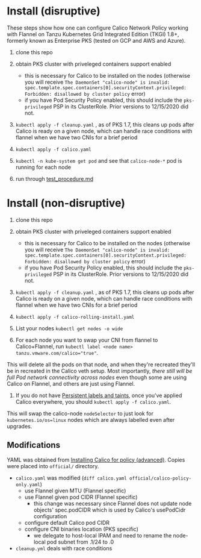 # Install (disruptive)

These steps show how one can configure Calico Network Policy working with Flannel on Tanzu Kubernetes Grid Integrated Edition (TKGI) 1.8+, formerly known as Enterprise PKS (tested on GCP and AWS and Azure).

1. clone this repo

1. obtain PKS cluster with priveleged containers support enabled
    - this is necessary for Calico to be installed on the nodes (otherwise you will receive `The DaemonSet "calico-node" is invalid: spec.template.spec.containers[0].securityContext.privileged: Forbidden: disallowed by cluster policy` error)
    - if you have Pod Security Policy enabled, this should include the `pks-privileged` PSP in its ClusterRole.   Prior versions to 12/15/2020 did not.

1. `kubectl apply -f cleanup.yaml` , as of PKS 1.7, this cleans up pods after Calico is ready on a given node, which can handle race conditions with flannel when we have two CNIs for a brief period

1. `kubectl apply -f calico.yaml`

1. `kubectl -n kube-system get pod` and see that `calico-node-*` pod is running for each node

1. run through [test_procedure.md](test_procedure.md)

# Install (non-disruptive)

1. clone this repo

1. obtain PKS cluster with priveleged containers support enabled

    - this is necessary for Calico to be installed on the nodes (otherwise you will receive `The DaemonSet "calico-node" is invalid: spec.template.spec.containers[0].securityContext.privileged: Forbidden: disallowed by cluster policy` error)
    - if you have Pod Security Policy enabled, this should include the `pks-privileged` PSP in its ClusterRole.   Prior versions to 12/15/2020 did not.

1. `kubectl apply -f cleanup.yaml` , as of PKS 1.7, this cleans up pods after Calico is ready on a given node, which can handle race conditions with flannel when we have two CNIs for a brief period

1. `kubectl apply -f calico-rolling-install.yaml`

1.  List your nodes `kubectl get nodes -o wide`

1.  For each node you want to swap your CNI from flannel to Calico+Flannel, run `kubectl label <node name> tanzu.vmware.com/calico="true"`.  

This will delete all the pods on that node, and when they're recreated they'll be in recreated in the Calico veth setup.   Most importantly, *there still will be full Pod network connectivity across nodes* even though some are using Calico on Flannel, and others are just using Flannel.

1.  If you do not have [Persistent labels and taints](https://github.com/svrc/tkgi-persistent-taints-labels), once you've applied Calico everywhere, you should  `kubectl apply -f calico.yaml`.   

This will swap the calico-node `nodeSelector` to just look for `kubernetes.io/os=linux` nodes which are always labelled even after upgrades.   

## Modifications

YAML was obtained from [Installing Calico for policy (advanced)](https://docs.projectcalico.org/v3.11/getting-started/kubernetes/installation/other). Copies were placed into `official/` directory.

- `calico.yaml` was modified (`diff calico.yaml official/calico-policy-only.yaml`)
  - use Flannel given MTU (Flannel specific)
  - use Flannel given pod CIDR (Flannel specific)
    - this change was necessary since Flannel does not update node objects' spec.podCIDR which is used by Calico's usePodCidr configuration
  - configure default Calico pod CIDR 
  - configure CNI binaries location (PKS specific)
    - we delegate to host-local IPAM and need to rename the node-local pod subnet from .1/24 to .0
- `cleanup.yml` deals with race conditions 
